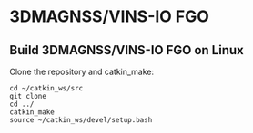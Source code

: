 # 3DMAGNSS/VINS-IO FGO

<!-- Build 3DMAGNSS/VINS-IO FGO  -->
## Build 3DMAGNSS/VINS-IO FGO on Linux

Clone the repository and catkin_make:

    cd ~/catkin_ws/src
    git clone 
    cd ../
    catkin_make
    source ~/catkin_ws/devel/setup.bash
